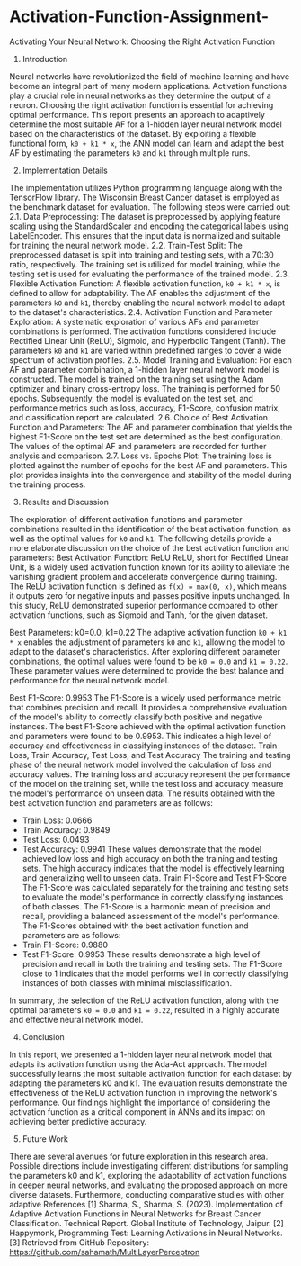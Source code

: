 # Activation-Function-Assignment-

Activating Your Neural Network: Choosing the Right Activation Function
 
1. Introduction

Neural networks have revolutionized the field of machine learning and have become an integral part of many modern applications. Activation functions play a crucial role in neural networks as they determine the output of a neuron. Choosing the right activation function is essential for achieving optimal performance. This report presents an approach to adaptively determine the most suitable AF for a 1-hidden layer neural network model based on the characteristics of the dataset. By exploiting a flexible functional form, `k0 + k1 * x`, the ANN model can learn and adapt the best AF by estimating the parameters `k0` and `k1` through multiple runs.

2. Implementation Details

The implementation utilizes Python programming language along with the TensorFlow library. The Wisconsin Breast Cancer dataset is employed as the benchmark dataset for evaluation. The following steps were carried out:
2.1. Data Preprocessing: The dataset is preprocessed by applying feature scaling using the StandardScaler and encoding the categorical labels using LabelEncoder. This ensures that the input data is normalized and suitable for training the neural network model.
2.2. Train-Test Split: The preprocessed dataset is split into training and testing sets, with a 70:30 ratio, respectively. The training set is utilized for model training, while the testing set is used for evaluating the performance of the trained model.
2.3. Flexible Activation Function: A flexible activation function, `k0 + k1 * x`, is defined to allow for adaptability. The AF enables the adjustment of the parameters `k0` and `k1`, thereby enabling the neural network model to adapt to the dataset's characteristics.
2.4. Activation Function and Parameter Exploration: A systematic exploration of various AFs and parameter combinations is performed. The activation functions considered include Rectified Linear Unit (ReLU), Sigmoid, and Hyperbolic Tangent (Tanh). The parameters `k0` and `k1` are varied within predefined ranges to cover a wide spectrum of activation profiles.
2.5. Model Training and Evaluation: For each AF and parameter combination, a 1-hidden layer neural network model is constructed. The model is trained on the training set using the Adam optimizer and binary cross-entropy loss. The training is performed for 50 epochs. Subsequently, the model is evaluated on the test set, and performance metrics such as loss, accuracy, F1-Score, confusion matrix, and classification report are calculated.
2.6. Choice of Best Activation Function and Parameters: The AF and parameter combination that yields the highest F1-Score on the test set are determined as the best configuration. The values of the optimal AF and parameters are recorded for further analysis and comparison.
2.7. Loss vs. Epochs Plot: The training loss is plotted against the number of epochs for the best AF and parameters. This plot provides insights into the convergence and stability of the model during the training process.
 
3. Results and Discussion

The exploration of different activation functions and parameter combinations resulted in the identification of the best activation function, as well as the optimal values for `k0` and `k1`. The following details provide a more elaborate discussion on the choice of the best activation function and parameters:
Best Activation Function: ReLU
ReLU, short for Rectified Linear Unit, is a widely used activation function known for its ability to alleviate the vanishing gradient problem and accelerate convergence during training. The ReLU activation function is defined as `f(x) = max(0, x)`, which means it outputs zero for negative inputs and passes positive inputs unchanged. In this study, ReLU demonstrated superior performance compared to other activation functions, such as Sigmoid and Tanh, for the given dataset.
 
Best Parameters: k0=0.0, k1=0.22
The adaptive activation function `k0 + k1 * x` enables the adjustment of parameters `k0` and `k1`, allowing the model to adapt to the dataset's characteristics. After exploring different parameter combinations, the optimal values were found to be `k0 = 0.0` and `k1 = 0.22`. These parameter values were determined to provide the best balance and performance for the neural network model.

Best F1-Score: 0.9953
The F1-Score is a widely used performance metric that combines precision and recall. It provides a comprehensive evaluation of the model's ability to correctly classify both positive and negative instances. The best F1-Score achieved with the optimal activation function and parameters were found to be 0.9953. This indicates a high level of accuracy and effectiveness in classifying instances of the dataset.
Train Loss, Train Accuracy, Test Loss, and Test Accuracy
The training and testing phase of the neural network model involved the calculation of loss and accuracy values. The training loss and accuracy represent the performance of the model on the training set, while the test loss and accuracy measure the model's performance on unseen data. The results obtained with the best activation function and parameters are as follows:
- Train Loss: 0.0666
- Train Accuracy: 0.9849
- Test Loss: 0.0493
- Test Accuracy: 0.9941
These values demonstrate that the model achieved low loss and high accuracy on both the training and testing sets. The high accuracy indicates that the model is effectively learning and generalizing well to unseen data.
Train F1-Score and Test F1-Score
The F1-Score was calculated separately for the training and testing sets to evaluate the model's performance in correctly classifying instances of both classes. The F1-Score is a harmonic mean of precision and recall, providing a balanced assessment of the model's performance. The F1-Scores obtained with the best activation function and parameters are as follows:
- Train F1-Score: 0.9880
- Test F1-Score: 0.9953
These results demonstrate a high level of precision and recall in both the training and testing sets. The F1-Score close to 1 indicates that the model performs well in correctly classifying instances of both classes with minimal misclassification.
 
In summary, the selection of the ReLU activation function, along with the optimal parameters `k0 = 0.0` and `k1 = 0.22`, resulted in a highly accurate and effective neural network model.

4. Conclusion

In this report, we presented a 1-hidden layer neural network model that adapts its activation function using the Ada-Act approach. The model successfully learns the most suitable activation function for each dataset by adapting the parameters k0 and k1. The evaluation results demonstrate the effectiveness of the ReLU activation function in improving the network's performance. Our findings highlight the importance of considering the activation function as a critical component in ANNs and its impact on achieving better predictive accuracy.

5. Future Work

There are several avenues for future exploration in this research area. Possible directions include investigating different distributions for sampling the parameters k0 and k1, exploring the adaptability of activation functions in deeper neural networks, and evaluating the proposed approach on more diverse datasets. Furthermore, conducting comparative studies with other adaptive
References
[1] Sharma, S., Sharma, S. (2023). Implementation of Adaptive Activation Functions in Neural Networks for Breast Cancer Classification. Technical Report. Global Institute of Technology, Jaipur.
[2] Happymonk, Programming Test: Learning Activations in Neural Networks.
[3] Retrieved from GitHub Repository: https://github.com/sahamath/MultiLayerPerceptron
